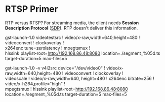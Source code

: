 # RTSP Primer

RTP versus RTSP? For streaming media, the client needs **Session Description Protocol** ([SDP]). RTP doesn't 
deliver this information.  




[SDP]: https://en.wikipedia.org/wiki/Session_Description_Protocol
[RTSP]: https://en.wikipedia.org/wiki/Real_Time_Streaming_Protocol


gst-launch-1.0 videotestsrc ! video/x-raw,width=640,height=480 ! videoconvert ! clockoverlay ! \
x264enc tune=zerolatency ! mpegtsmux ! \
hlssink playlist-root=http://192.168.86.48:8080 location=./segment_%05d.ts target-duration=5 max-files=5


gst-launch-1.0 -v v4l2src device="/dev/video0"  ! video/x-raw,width=640,height=480 ! videoconvert ! clockoverlay ! \
videoscale ! video/x-raw,width=640, height=480 !  x264enc bitrate=256 ! video/x-h264,profile=\"high\" ! \
mpegtsmux ! hlssink  playlist-root=http://192.168.86.48:8080 location=./segment_%05d.ts target-duration=5 max-files=5
